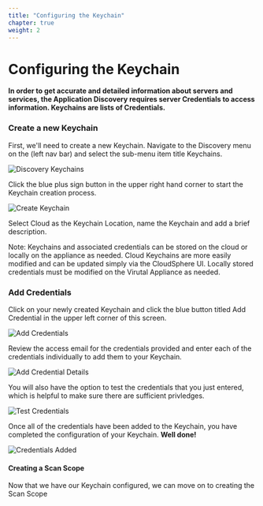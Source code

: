 ```yaml
---
title: "Configuring the Keychain" 
chapter: true
weight: 2 
---
```



# Configuring the Keychain

**In order to get accurate and detailed information about servers and services, the Application Discovery requires server Credentials to access information. Keychains are lists of Credentials.**

### Create a new Keychain 
First, we'll need to create a new Keychain.  Navigate to the Discovery menu on the (left nav bar) and select the sub-menu item title Keychains.  

![Discovery Keychains](/images/discoverykeychains.PNG)

Click the blue plus sign button in the upper right hand corner to start the Keychain creation process.

![Create Keychain](/images/createkeychain.PNG)

Select Cloud as the Keychain Location, name the Keychain and add a brief description.  

Note: Keychains and associated credentials can be stored on the cloud or locally on the appliance as needed.  Cloud Keychains are more easily modified and can be updated simply via the CloudSphere UI.  Locally stored credentials must be modified on the Virutal Appliance as needed.  

### Add Credentials

Click on your newly created Keychain and click the blue button titled Add Credential in the upper left corner of this screen.  

![Add Credentials](/images/addcredentials.PNG)

Review the access email for the credentials provided and enter each of the credentials individually to add them to your Keychain.

![Add Credential Details](/images/addcredentialsdetail.PNG)

You will also have the option to test the credentials that you just entered, which is helpful to make sure there are sufficient privledges.

![Test Credentials](/images/testcredentials.PNG)

Once all of the credentials have been added to the Keychain, you have completed the configuration of your Keychain.  **Well done!**

![Credentials Added](/images/credentialadded.PNG)


#### Creating a Scan Scope
Now that we have our Keychain configured, we can move on to creating the Scan Scope

